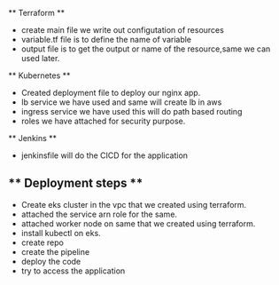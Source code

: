 ** Terraform **
- create main file we write out configutation of resources
- variable.tf file is to define the name of variable
- output file is to get the output or name of the resource,same we can used later.

** Kubernetes **
- Created deployment file to deploy our nginx app.
- lb service we have used and same will create lb in aws
- ingress service we have used this will do path based routing
- roles we have attached for security purpose.

** Jenkins **
- jenkinsfile will do the CICD for the application

** Deployment steps **
- 
- Create eks cluster in the vpc that we created using terraform.
-  attached the service arn role for the same.
- attached worker node on same that we created using terraform.
- install kubectl on eks.
- create repo
- create the pipeline
- deploy the code
- try to access the application

